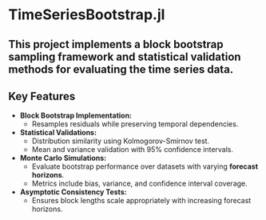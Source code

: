 # TimeSeriesBootstrap.jl

This project implements a **block bootstrap sampling framework** and statistical validation methods for evaluating the time series data.
---

## Key Features
- **Block Bootstrap Implementation:**
  - Resamples residuals while preserving temporal dependencies.
- **Statistical Validations:**
  - Distribution similarity using Kolmogorov-Smirnov test.
  - Mean and variance validation with 95% confidence intervals.
- **Monte Carlo Simulations:**
  - Evaluate bootstrap performance over datasets with varying **forecast horizons**.
  - Metrics include bias, variance, and confidence interval coverage.
- **Asymptotic Consistency Tests:**
  - Ensures block lengths scale appropriately with increasing forecast horizons.